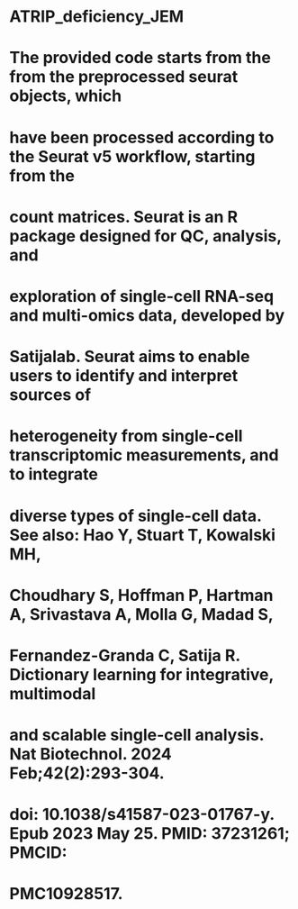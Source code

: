# ATRIP_deficiency_JEM

# The provided code starts from the from the preprocessed seurat objects, which
# have been processed according to the Seurat v5 workflow, starting from the
# count matrices. Seurat is an R package designed for QC, analysis, and
# exploration of single-cell RNA-seq and multi-omics data, developed by
# Satijalab. Seurat aims to enable users to identify and interpret sources of
# heterogeneity from single-cell transcriptomic measurements, and to integrate
# diverse types of single-cell data. See also: Hao Y, Stuart T, Kowalski MH,
# Choudhary S, Hoffman P, Hartman A, Srivastava A, Molla G, Madad S,
# Fernandez-Granda C, Satija R. Dictionary learning for integrative, multimodal
# and scalable single-cell analysis. Nat Biotechnol. 2024 Feb;42(2):293-304.
# doi: 10.1038/s41587-023-01767-y. Epub 2023 May 25. PMID: 37231261; PMCID:
# PMC10928517.
